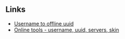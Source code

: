 ## Links
* [Username to offline uuid](http://tools.glowingmines.eu/)
* [Online tools - username, uuid, servers, skin](https://es.namemc.com/)
